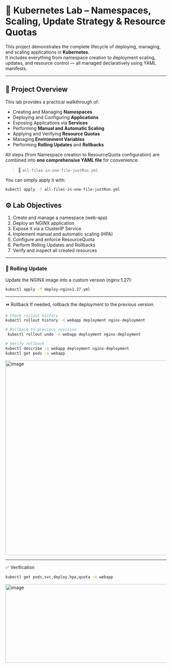 # 🚀 Kubernetes Lab – Namespaces, Scaling, Update Strategy & Resource Quotas

This project demonstrates the complete lifecycle of deploying, managing, and scaling applications in **Kubernetes**.  
It includes everything from namespace creation to deployment scaling, updates, and resource control — all managed declaratively using YAML manifests.

---

## 🧩 Project Overview

This lab provides a practical walkthrough of:

- Creating and Managing **Namespaces**
- Deploying and Configuring **Applications**
- Exposing Applications via **Services**
- Performing **Manual and Automatic Scaling**
- Applying and Verifying **Resource Quotas**
- Managing **Environment Variables**
- Performing **Rolling Updates** and **Rollbacks**

All steps (from Namespace creation to ResourceQuota configuration) are combined into **one comprehensive YAML file** for convenience:
> 📝 `all-files-in-one-file-justRun.yml`

You can simply apply it with:
```bash
kubectl apply -f all-files-in-one-file-justRun.yml
```
##  ⚙️ Lab Objectives

1. Create and manage a namespace (web-app)
2. Deploy an NGINX application
3. Expose it via a ClusterIP Service
4. Implement manual and automatic scaling (HPA)
5. Configure and enforce ResourceQuota
6. Perform Rolling Updates and Rollbacks
7. Verify and inspect all created resources

---
### 🔁  Rolling Update
Update the NGINX image into a custom version (nginx:1.27):
```bash
kubectl apply -f deploy-nginx1.27.yml
```
---
⏪ Rollback
If needed, rollback the deployment to the previous version.

```bash
# Check rollout history
kubectl rollout history -n webapp deployment nginx-deployment

# Rollback to previous revision
 kubectl rollout undo -n webapp deployment nginx-deployment

# Verify rollback
kubectl describe -n webapp deployment nginx-deployment
kubectl get pods -n webapp
```

<img width="971" height="606" alt="image" src="https://github.com/user-attachments/assets/cb030622-dde1-482e-9eef-5863d88099e9" />

---
✅ Verification
```bash
kubectl get pods,svc,deploy,hpa,quota -n webapp
```

<img width="1141" height="245" alt="image" src="https://github.com/user-attachments/assets/5a8af736-8783-4bbb-af9c-9c7a53b34466" />

